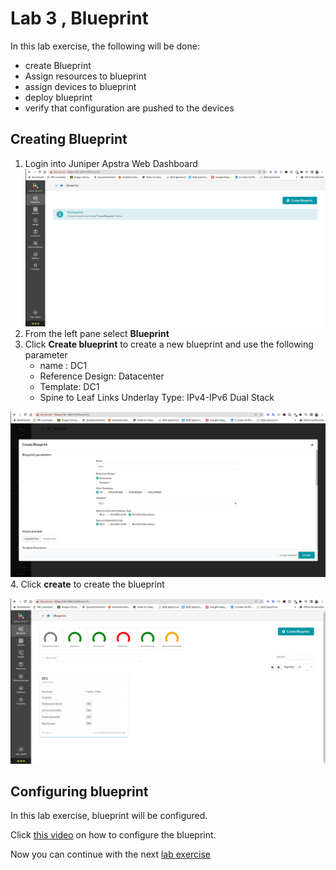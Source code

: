 # Lab 3 , Blueprint


In this lab exercise, the following will be done:
- create Blueprint
- Assign resources to blueprint
- assign devices to blueprint
- deploy blueprint
- verify that configuration are pushed to the devices


## Creating Blueprint
1. Login into Juniper Apstra Web Dashboard
![bp1](images/bp1.png)
2. From the left pane select **Blueprint**
3. Click **Create blueprint** to create a new blueprint and use the following parameter
    - name : DC1
    - Reference Design: Datacenter
    - Template: DC1
    - Spine to Leaf Links Underlay Type: IPv4-IPv6 Dual Stack

![bp2](images/bp2.png)
4. Click **create** to create the blueprint

![bp3](images/bp3.png)

## Configuring blueprint
In this lab exercise, blueprint will be configured.

Click [this video](https://youtu.be/MQ0Qw11sz0w) on how to configure the blueprint.


Now you can continue with the next [lab exercise](LabExercise_4.md)